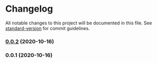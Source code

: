 # Changelog

All notable changes to this project will be documented in this file. See [standard-version](https://github.com/conventional-changelog/standard-version) for commit guidelines.

### [0.0.2](https://github.com/WeiJin100/SwordEditor/compare/v0.0.1...v0.0.2) (2020-10-16)

### 0.0.1 (2020-10-16)
